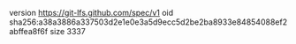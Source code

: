 version https://git-lfs.github.com/spec/v1
oid sha256:a38a3886a337503d2e1e0e3a5d9ecc5d2be2ba8933e84854088ef2abffea8f6f
size 3337
